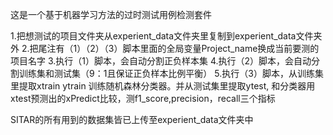 这是一个基于机器学习方法的过时测试用例检测套件

1.把想测试的项目文件夹从experient_data文件夹里复制到experient_data文件夹外
2.把尾注有（1）（2）（3）脚本里面的全局变量Project_name换成当前要测的项目名字
3.执行（1）脚本，会自动分割正负样本集
4.执行（2）脚本，会自动分割训练集和测试集（9：1且保证正负样本比例平衡）
5.执行（3）脚本，从训练集里提取xtrain ytrain 训练随机森林分类器。并从测试集里提取ytest, 和分类器用xtest预测出的xPredict比较，测f1_score,precision，recall三个指标

SITAR的所有用到的数据集皆已上传至experient_data文件夹中
